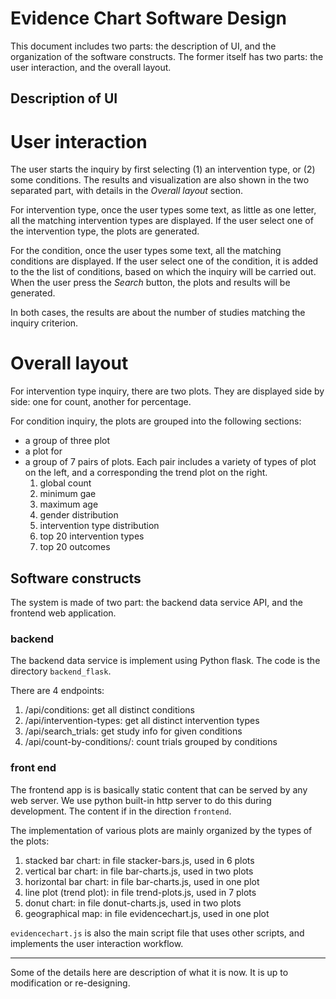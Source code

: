 # Evidence Chart Software Design

This document includes two parts: the description of UI, and the organization of the software constructs. The former itself has two parts: the user interaction, and the overall layout.

## Description of UI

# User interaction

The user starts the inquiry by first selecting (1) an intervention type, or (2) some conditions. The results and visualization are also shown in the two separated part, with details in the *Overall layout* section.

For intervention type, once the user types some text, as little as one letter, all the matching intervention types are displayed. If the user select one of the intervention type, the plots are generated.

For the condition, once the user types some text, all the matching conditions are displayed. If the user select one of the condition, it is added to the the list of conditions,
based on which the inquiry will be carried out. When the user press the *Search* button, the plots and results will be generated.

In both cases, the results are about the number of studies matching the inquiry criterion.

# Overall layout

For intervention type inquiry, there are two plots. They are displayed side by side: one for count, another for percentage.

For condition inquiry, the plots are grouped into the following sections:
- a group of three plot
- a plot for
- a group of 7 pairs of plots. Each pair includes a variety of types of plot on the left, and a corresponding the trend plot on the right.
  1. global count
  2. minimum gae
  3. maximum age
  4. gender distribution
  5. intervention type distribution
  6. top 20 intervention types
  7. top 20 outcomes

## Software constructs

The system is made of two part: the backend data service API, and the frontend web application.

### backend
The backend data service is implement using Python flask. The code is the directory `backend_flask`.

There are 4 endpoints:
1. /api/conditions: get all distinct conditions
2. /api/intervention-types: get all distinct intervention types
3. /api/search_trials: get study info for given conditions
4. /api/count-by-conditions/<intervention>: count trials grouped by conditions

### front end
The frontend app is is basically static content that can be served by any web server. We use python built-in http server to do this during development. The content if in the direction `frontend`.

The implementation of various plots are mainly organized by the types of the plots:
1. stacked bar chart: in file stacker-bars.js, used in 6 plots
2. vertical bar chart:  in file bar-charts.js, used in two plots
3. horizontal bar chart: in file bar-charts.js, used in one plot
4. line plot (trend plot): in file trend-plots.js, used in 7 plots
5. donut chart: in file donut-charts.js, used in two plots
6. geographical map: in file evidencechart.js, used in one plot

`evidencechart.js` is also the main script file that uses other scripts, and implements the user interaction workflow.

---
Some of the details here are description of what it is now. It is up to modification or re-designing.